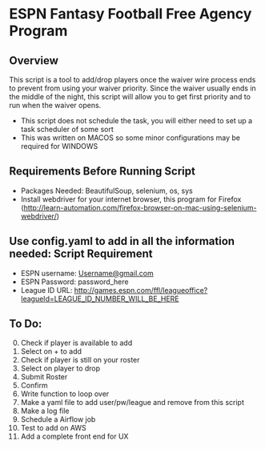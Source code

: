 # ESPN Fantasy Football Free Agency Program

## Overview
This script is a tool to add/drop players once the waiver wire process ends to prevent from using your waiver priority. Since the waiver usually ends in the middle of the night, this script will allow you to get first priority and to run when the waiver opens. 
- This script does not schedule the task, you will either need to set up a task scheduler of some sort
- This was written on MACOS so some minor configurations may be required for WINDOWS 

## Requirements Before Running Script
- Packages Needed: BeautifulSoup, selenium, os, sys
- Install webdriver for your internet browser, this program for Firefox (http://learn-automation.com/firefox-browser-on-mac-using-selenium-webdriver/)

## Use config.yaml to add in all the information needed: Script Requirement
- ESPN username: Username@gmail.com
- ESPN Password: password_here
- League ID URL: http://games.espn.com/ffl/leagueoffice?leagueId=LEAGUE_ID_NUMBER_WILL_BE_HERE

## To Do:
0. Check if player is available to add
1. Select on + to add 
2. Check if player is still on your roster
3. Select on player to drop
4. Submit Roster
5. Confirm
6. Write function to loop over
7. Make a yaml file to add user/pw/league and remove from this script 
8. Make a log file
9. Schedule a Airflow job
10. Test to add on AWS 
11. Add a complete front end for UX
